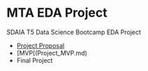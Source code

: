 # MTA EDA Project

SDAIA T5 Data Science Bootcamp EDA Project

* [Project Proposal](Project_Proposal.md)
* [MVP[(Project_MVP.md)
* Final Project
